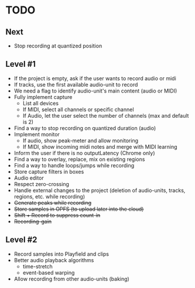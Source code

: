 # TODO

## Next

* Stop recording at quantized position

## Level #1

* If the project is empty, ask if the user wants to record audio or midi
* If tracks, use the first available audio-unit to record
* We need a flag to identify audio-unit's main content (audio or MIDI)
* Fully implement capture
    * List all devices
    * If MIDI, select all channels or specific channel
    * If Audio, let the user select the number of channels (max and default is 2)
* Find a way to stop recording on quantized duration (audio)
* Implement monitor
    * If audio, show peak-meter and allow monitoring
    * If MIDI, show incoming midi notes and merge with MIDI learning
* Inform the user if there is no outputLatency (Chrome only)
* Find a way to overlay, replace, mix on existing regions
* Find a way to handle loops/jumps while recording
* Store capture filters in boxes
* Audio editor
* Respect zero-crossing
* Handle external changes to the project (deletion of audio-units, tracks, regions, etc. while recording)
* ~~Generate peaks while recording~~
* ~~Store samples in OPFS (to upload later into the cloud)~~
* ~~Shift + Record to suppress count-in~~
* ~~Recording-gain~~

## Level #2

* Record samples into Playfield and clips
* Better audio playback algorithms
    * time-stretch
    * event-based warping
* Allow recording from other audio-units (baking)